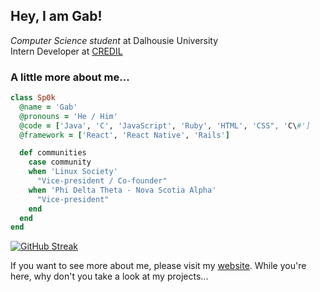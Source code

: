 <h2>Hey, I am Gab!</h2>
<p><em>Computer Science student</em> at Dalhousie University<br>Intern Developer at <a href="https://credil.org/">CREDIL</a></p>

### A little more about me...
```ruby
class Sp0k
  @name = 'Gab'
  @pronouns = 'He / Him'
  @code = ['Java', 'C', 'JavaScript', 'Ruby', 'HTML', 'CSS", 'C\#']
  @framework = ['React', 'React Native', 'Rails']

  def communities
    case community
    when 'Linux Society'
      "Vice-president / Co-founder"
    when 'Phi Delta Theta - Nova Scotia Alpha'
      "Vice-president"
    end
  end
end
```
[![GitHub Streak](https://streak-stats.demolab.com?user=Sp0k&theme=highcontrast&hide_border=true&card_width=1000)](https://git.io/streak-stats)

If you want to see more about me, please visit my [website]('https://gabsavard.com'). While you're here, why don't you take a look at my projects...
